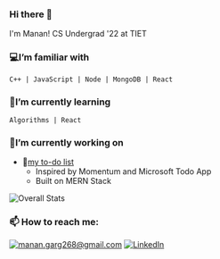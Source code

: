 ### Hi there 👋

I'm Manan!
CS Undergrad '22 at TIET

### 💻I’m familiar with

    C++ | JavaScript | Node | MongoDB | React

### 🌱I’m currently learning
    Algorithms | React

### 🔭I’m currently working on

- 📝[my to-do list](http://merntodo12.herokuapp.com)
  - Inspired by Momentum and Microsoft Todo App
  - Built on MERN Stack

![Overall Stats](https://github-readme-stats.vercel.app/api?username=manan-g&count_private=true&show_icons=true&hide=contribs)

<!-- ![Top Langs](https://github-readme-stats.vercel.app/api/top-langs/?username=manan-g&layout=compact) -->

### 📫 How to reach me:

<a href="mailto:manan.garg268@gmail.com">![manan.garg268@gmail.com](https://img.shields.io/badge/Gmail-D14836?style=for-the-badge&logo=gmail&logoColor=white)</a> <a href="https://www.linkedin.com/in/manangarg268/">![LinkedIn](https://img.shields.io/badge/LinkedIn-0077B5?style=for-the-badge&logo=linkedin&logoColor=white)</a>

<!--
Here are some ideas to get you started:

- 🔭 I’m currently working on ...
- 🌱 I’m currently learning ...
- 👯 I’m looking to collaborate on ...
- 🤔 I’m looking for help with ...
- 💬 Ask me about ...
- 📫 How to reach me: ...
- 😄 Pronouns: ...
- ⚡ Fun fact: ...
-->

